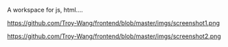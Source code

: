 A workspace for js, html....

https://github.com/Troy-Wang/frontend/blob/master/imgs/screenshot1.png

https://github.com/Troy-Wang/frontend/blob/master/imgs/screenshot2.png
